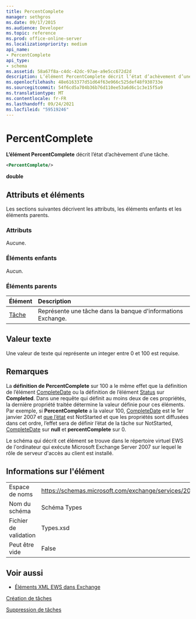 ```yaml
---
title: PercentComplete
manager: sethgros
ms.date: 09/17/2015
ms.audience: Developer
ms.topic: reference
ms.prod: office-online-server
ms.localizationpriority: medium
api_name:
- PercentComplete
api_type:
- schema
ms.assetid: 58a67f8a-c4dc-42dc-97ae-a9e5cc672d2d
description: L’élément PercentComplete décrit l’état d’achèvement d’une tâche.
ms.openlocfilehash: 48e6163377d51d64f63e966c525def48f930733e
ms.sourcegitcommit: 54f6cd5a704b36b76d110ee53a6d6c1c3e15f5a9
ms.translationtype: MT
ms.contentlocale: fr-FR
ms.lasthandoff: 09/24/2021
ms.locfileid: "59519246"
---
```

# <a name="percentcomplete"></a>PercentComplete

**L’élément PercentComplete** décrit l’état d’achèvement d’une tâche. 
  
```xml
<PercentComplete/>
```

 **double**
## <a name="attributes-and-elements"></a>Attributs et éléments

Les sections suivantes décrivent les attributs, les éléments enfants et les éléments parents.
  
### <a name="attributes"></a>Attributs

Aucune.
  
### <a name="child-elements"></a>Éléments enfants

Aucun.
  
### <a name="parent-elements"></a>Éléments parents

|**Élément**|**Description**|
|:-----|:-----|
|[Tâche](task.md) <br/> |Représente une tâche dans la banque d'informations Exchange.  <br/> |
   
## <a name="text-value"></a>Valeur texte

Une valeur de texte qui représente un integer entre 0 et 100 est requise.
  
## <a name="remarks"></a>Remarques

La **définition de PercentComplete** sur 100 a le même effet que la définition de l’élément [CompleteDate](completedate.md) ou la définition de l’élément [Status](status.md) sur **Completed**. Dans une requête qui définit au moins deux de ces propriétés, la dernière propriété traitée détermine la valeur définie pour ces éléments. Par exemple, si **PercentComplete** a la valeur 100, [CompleteDate](completedate.md) est le 1er janvier 2007 et [que l’état](status.md) [](status.md) est NotStarted et que les propriétés sont diffusées dans cet ordre, l’effet sera de définir l’état de la tâche sur NotStarted, [CompleteDate](completedate.md) sur **null** et **percentComplete** sur 0. 
  
Le schéma qui décrit cet élément se trouve dans le répertoire virtuel EWS de l'ordinateur qui exécute Microsoft Exchange Server 2007 sur lequel le rôle de serveur d'accès au client est installé.
  
## <a name="element-information"></a>Informations sur l'élément

|||
|:-----|:-----|
|Espace de noms  <br/> |https://schemas.microsoft.com/exchange/services/2006/types  <br/> |
|Nom du schéma  <br/> |Schéma Types  <br/> |
|Fichier de validation  <br/> |Types.xsd  <br/> |
|Peut être vide  <br/> |False  <br/> |
   
## <a name="see-also"></a>Voir aussi



- [Éléments XML EWS dans Exchange](ews-xml-elements-in-exchange.md)


[Création de tâches](https://msdn.microsoft.com/library/0ef97334-e8a0-4f67-a23a-dd9e2bbad49f%28Office.15%29.aspx)
  
[Suppression de tâches](https://msdn.microsoft.com/library/a3d7e25f-8a35-4901-b1d9-d31f418ab340%28Office.15%29.aspx)

